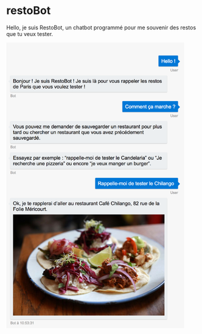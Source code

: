 # restoBot

Hello, je suis RestoBot, un chatbot programmé pour me souvenir des restos que tu veux tester.

<img src="https://github.com/thomandre/restoBot/blob/master/restoBot.png" align="center" height="750" >
